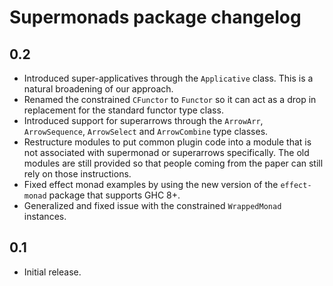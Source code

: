 # Supermonads package changelog

## 0.2

* Introduced super-applicatives through the `Applicative` class.
  This is a natural broadening of our approach.
* Renamed the constrained `CFunctor` to `Functor` so it can act as a 
  drop in replacement for the standard functor type class.
* Introduced support for superarrows through the `ArrowArr`, `ArrowSequence`,
  `ArrowSelect` and `ArrowCombine` type classes.
* Restructure modules to put common plugin code into a module that is not 
  associated with supermonad or superarrows specifically. The old modules
  are still provided so that people coming from the paper can still rely on
  those instructions.
* Fixed effect monad examples by using the new version of the `effect-monad`
  package that supports GHC 8+.
* Generalized and fixed issue with the constrained `WrappedMonad` instances.

## 0.1

* Initial release.
